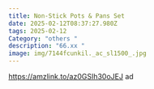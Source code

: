 ```yaml
---
title: Non-Stick Pots & Pans Set
date: 2025-02-12T08:37:27.980Z
tags: 2025-02-12
Category: "others "
description: "66.xx "
image: img/7144fcunkil._ac_sl1500_.jpg
---
```

https://amzlink.to/az0GSIh30oJEJ  ad